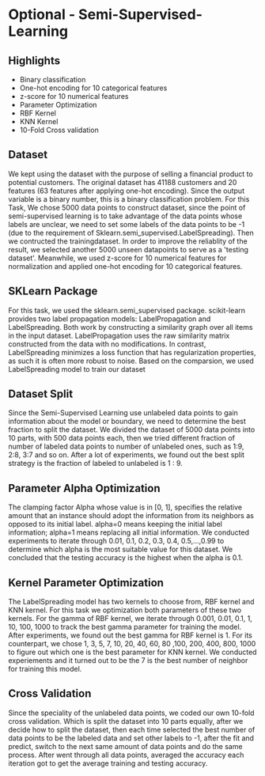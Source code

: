 # Optional - Semi-Supervised-Learning

## Highlights
- Binary classification
- One-hot encoding for 10 categorical features
- z-score for 10 numerical features
- Parameter Optimization 
- RBF Kernel
- KNN Kernel
- 10-Fold Cross validation


## Dataset
We kept using the dataset with the purpose of selling a financial product to potential customers. The original dataset has 41188 customers and 20 features (63 features after applying one-hot encoding). Since the output variable is a binary number, this is a binary classification problem. For this Task, We chose 5000 data points to construct dataset, since the point of semi-supervised learning is to take advantage of the data points whose labels are unclear, we need to set some labels of the data points to be -1 (due to the requirement of Sklearn.semi_supervised.LabelSpreading). Then we contructed the trainingdataset. In order to improve the reliablity of the result, we selected another 5000 unseen datapoints to serve as a 'testing dataset'. Meanwhile, we used z-score for 10 numerical features for normalization and applied one-hot encoding for 10 categorical features.

## SKLearn Package
For this task, we used the sklearn.semi_supervised package. scikit-learn provides two label propagation models: LabelPropagation and LabelSpreading. Both work by constructing a similarity graph over all items in the input dataset. LabelPropagation uses the raw similarity matrix constructed from the data with no modifications. In contrast, LabelSpreading minimizes a loss function that has regularization properties, as such it is often more robust to noise. Based on the comparsion, we used LabelSpreading model to train our dataset

## Dataset Split
Since the Semi-Supervised Learning use unlabeled data points to gain information about the model or boundary, we need to determine the best fraction to split the dataset. We divided the dataset of 5000 data points into 10 parts, with 500 data points each, then we tried different fraction of number of labeled data points to number of unlabeled ones, such as 1:9, 2:8, 3:7 and so on. After a lot of experiments, we found out the best split strategy is the fraction of labeled to unlabeled is 1 : 9.

## Parameter Alpha Optimization
The clamping factor Alpha whose value is in [0, 1], specifies the relative amount that an instance should adopt the information from its neighbors as opposed to its initial label. alpha=0 means keeping the initial label information; alpha=1 means replacing all initial information. We conducted experiments to iterate through 0.01, 0.1, 0.2, 0.3, 0.4, 0.5,...,0.99 to determine which alpha is the most suitable value for this dataset. We concluded that the testing accuracy is the highest when the alpha is 0.1.

## Kernel Parameter Optimization
The LabelSpreading model has two kernels to choose from, RBF kernel and KNN kernel. For this task we optimization both parameters of these two kernels. For the gamma of RBF kernel, we iterate through 0.001, 0.01, 0.1, 1, 10, 100, 1000 to track the best gamma parameter for training the model. After experiments, we found out the best gamma for RBF kernel is 1. For its counterpart, we chose 1, 3, 5, 7, 10, 20, 40, 60, 80 ,100, 200, 400, 800, 1000 to figure out which one is the best parameter for KNN kernel. We conducted experiements and it turned out to be the 7 is the best number of neighbor for training this model.

## Cross Validation
Since the speciality of the unlabeled data points, we coded our own 10-fold cross validation. Which is split the dataset into 10 parts equally, after we decide how to split the dataset, then each time selected the best number of data points to be the labeled data and set other labels to -1, after the fit and predict, switch to the next same amount of data points and do the same process. After went through all data points, averaged the accuracy each iteration got to get the average training and testing accuracy.




